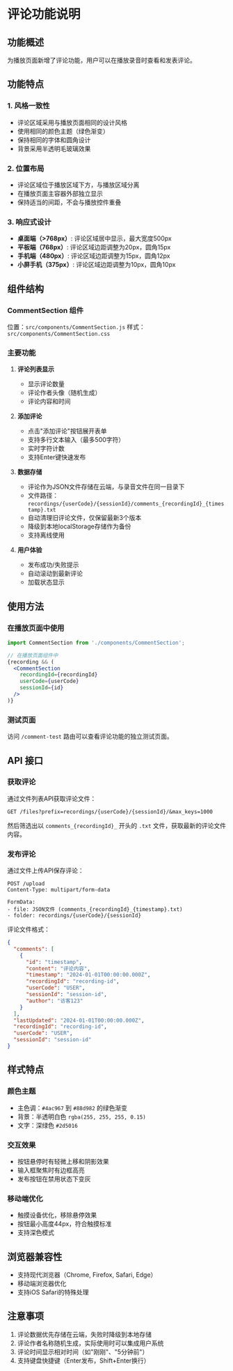 # 评论功能说明

## 功能概述

为播放页面新增了评论功能，用户可以在播放录音时查看和发表评论。

## 功能特点

### 1. 风格一致性
- 评论区域采用与播放页面相同的设计风格
- 使用相同的颜色主题（绿色渐变）
- 保持相同的字体和圆角设计
- 背景采用半透明毛玻璃效果

### 2. 位置布局
- 评论区域位于播放区域下方，与播放区域分离
- 在播放页面主容器外部独立显示
- 保持适当的间距，不会与播放控件重叠

### 3. 响应式设计
- **桌面端（>768px）**: 评论区域居中显示，最大宽度500px
- **平板端（768px）**: 评论区域边距调整为20px，圆角15px
- **手机端（480px）**: 评论区域边距调整为15px，圆角12px
- **小屏手机（375px）**: 评论区域边距调整为10px，圆角10px

## 组件结构

### CommentSection 组件
位置：`src/components/CommentSection.js`
样式：`src/components/CommentSection.css`

### 主要功能
1. **评论列表显示**
   - 显示评论数量
   - 评论作者头像（随机生成）
   - 评论内容和时间

2. **添加评论**
   - 点击"添加评论"按钮展开表单
   - 支持多行文本输入（最多500字符）
   - 实时字符计数
   - 支持Enter键快速发布

3. **数据存储**
   - 评论作为JSON文件存储在云端，与录音文件在同一目录下
   - 文件路径：`recordings/{userCode}/{sessionId}/comments_{recordingId}_{timestamp}.txt`
   - 自动清理旧评论文件，仅保留最新3个版本
   - 降级到本地localStorage存储作为备份
   - 支持离线使用

4. **用户体验**
   - 发布成功/失败提示
   - 自动滚动到最新评论
   - 加载状态显示

## 使用方法

### 在播放页面中使用
```jsx
import CommentSection from './components/CommentSection';

// 在播放页面组件中
{recording && (
  <CommentSection 
    recordingId={recordingId}
    userCode={userCode}
    sessionId={id}
  />
)}
```

### 测试页面
访问 `/comment-test` 路由可以查看评论功能的独立测试页面。

## API 接口

### 获取评论
通过文件列表API获取评论文件：
```
GET /files?prefix=recordings/{userCode}/{sessionId}/&max_keys=1000
```
然后筛选出以 `comments_{recordingId}_` 开头的 `.txt` 文件，获取最新的评论文件内容。

### 发布评论
通过文件上传API保存评论：
```
POST /upload
Content-Type: multipart/form-data

FormData:
- file: JSON文件 (comments_{recordingId}_{timestamp}.txt)
- folder: recordings/{userCode}/{sessionId}
```

评论文件格式：
```json
{
  "comments": [
    {
      "id": "timestamp",
      "content": "评论内容",
      "timestamp": "2024-01-01T00:00:00.000Z",
      "recordingId": "recording-id",
      "userCode": "USER",
      "sessionId": "session-id",
      "author": "访客123"
    }
  ],
  "lastUpdated": "2024-01-01T00:00:00.000Z",
  "recordingId": "recording-id",
  "userCode": "USER",
  "sessionId": "session-id"
}
```

## 样式特点

### 颜色主题
- 主色调：`#4ac967` 到 `#88d982` 的绿色渐变
- 背景：半透明白色 `rgba(255, 255, 255, 0.15)`
- 文字：深绿色 `#2d5016`

### 交互效果
- 按钮悬停时有轻微上移和阴影效果
- 输入框聚焦时有边框高亮
- 发布按钮在禁用状态下变灰

### 移动端优化
- 触摸设备优化，移除悬停效果
- 按钮最小高度44px，符合触摸标准
- 支持深色模式

## 浏览器兼容性

- 支持现代浏览器（Chrome, Firefox, Safari, Edge）
- 移动端浏览器优化
- 支持iOS Safari的特殊处理

## 注意事项

1. 评论数据优先存储在云端，失败时降级到本地存储
2. 评论作者名称随机生成，实际使用时可以集成用户系统
3. 评论时间显示相对时间（如"刚刚"、"5分钟前"）
4. 支持键盘快捷键（Enter发布，Shift+Enter换行） 